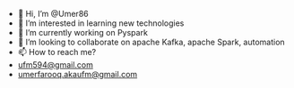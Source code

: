 - 👋 Hi, I’m @Umer86
- 👀 I’m interested in learning new technologies
- 🌱 I’m currently working on Pyspark
- 💞️ I’m looking to collaborate on apache Kafka, apache Spark, automation
- 📫 How to reach me? 
- ufm594@gmail.com
- umerfarooq.akaufm@gmail.com

<!---
Umer86/Umer86 is a ✨ special ✨ repository because its `README.md` (this file) appears on your GitHub profile.
You can click the Preview link to take a look at your changes.
--->
